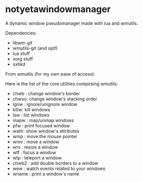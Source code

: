 # notyetawindowmanager
A dynamic window pseudomanager made with lua and wmutils.

Dependencies:
- libwm-git
- wmutils-git (and opt!)
- lua stuff
- xorg stuff
- sxhkd

From wmutils (for my own ease of access):

Here is the list of the core utilities composing wmutils:
- chwb : change window's border
- chwso: change window's stacking order
- ignw : ignore/unignore window
- killw: kill windows
- lsw : list windows
- mapw : map/unmap windows
- pfw : print focused window
- wattr: show window's attributes
- wmp : move the mouse pointer
- wmv : move a window
- wrs : resize a window
- wtf : focus a window
- wtp : teleport a window
- chwb2 : add double borders to a window
- wew : watch events related to your windows
- wname : print a window's name
